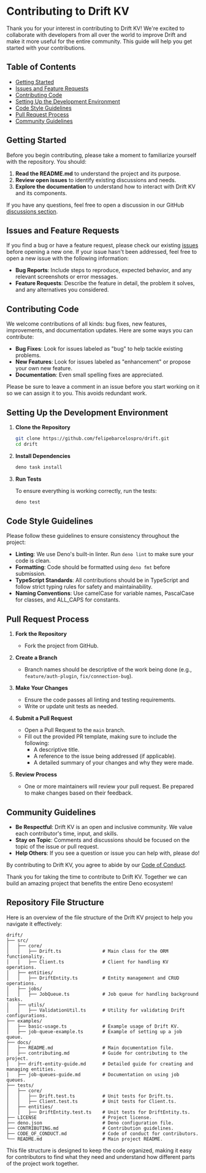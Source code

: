 # Contributing to Drift KV

Thank you for your interest in contributing to Drift KV! We're excited to collaborate with developers from all over the world to improve Drift and make it more useful for the entire community. This guide will help you get started with your contributions.

## Table of Contents

- [Getting Started](#getting-started)
- [Issues and Feature Requests](#issues-and-feature-requests)
- [Contributing Code](#contributing-code)
- [Setting Up the Development Environment](#setting-up-the-development-environment)
- [Code Style Guidelines](#code-style-guidelines)
- [Pull Request Process](#pull-request-process)
- [Community Guidelines](#community-guidelines)

## Getting Started

Before you begin contributing, please take a moment to familiarize yourself with the repository. You should:

1. **Read the README.md** to understand the project and its purpose.
2. **Review open issues** to identify existing discussions and needs.
3. **Explore the documentation** to understand how to interact with Drift KV and its components.

If you have any questions, feel free to open a discussion in our GitHub [discussions section](https://github.com/felipebarcelospro/drift/discussions).

## Issues and Feature Requests

If you find a bug or have a feature request, please check our existing [issues](https://github.com/felipebarcelospro/drift/issues) before opening a new one. If your issue hasn't been addressed, feel free to open a new issue with the following information:

- **Bug Reports**: Include steps to reproduce, expected behavior, and any relevant screenshots or error messages.
- **Feature Requests**: Describe the feature in detail, the problem it solves, and any alternatives you considered.

## Contributing Code

We welcome contributions of all kinds: bug fixes, new features, improvements, and documentation updates. Here are some ways you can contribute:

- **Bug Fixes**: Look for issues labeled as "bug" to help tackle existing problems.
- **New Features**: Look for issues labeled as "enhancement" or propose your own new feature.
- **Documentation**: Even small spelling fixes are appreciated.

Please be sure to leave a comment in an issue before you start working on it so we can assign it to you. This avoids redundant work.

## Setting Up the Development Environment

1. **Clone the Repository**

   ```sh
   git clone https://github.com/felipebarcelospro/drift.git
   cd drift
   ```

2. **Install Dependencies**

   ```sh
   deno task install
   ```

3. **Run Tests**

   To ensure everything is working correctly, run the tests:

   ```sh
   deno test
   ```

## Code Style Guidelines

Please follow these guidelines to ensure consistency throughout the project:

- **Linting**: We use Deno's built-in linter. Run `deno lint` to make sure your code is clean.
- **Formatting**: Code should be formatted using `deno fmt` before submission.
- **TypeScript Standards**: All contributions should be in TypeScript and follow strict typing rules for safety and maintainability.
- **Naming Conventions**: Use camelCase for variable names, PascalCase for classes, and ALL_CAPS for constants.

## Pull Request Process

1. **Fork the Repository**

   - Fork the project from GitHub.

2. **Create a Branch**

   - Branch names should be descriptive of the work being done (e.g., `feature/auth-plugin`, `fix/connection-bug`).

3. **Make Your Changes**

   - Ensure the code passes all linting and testing requirements.
   - Write or update unit tests as needed.

4. **Submit a Pull Request**

   - Open a Pull Request to the `main` branch.
   - Fill out the provided PR template, making sure to include the following:
     - A descriptive title.
     - A reference to the issue being addressed (if applicable).
     - A detailed summary of your changes and why they were made.

5. **Review Process**
   - One or more maintainers will review your pull request. Be prepared to make changes based on their feedback.

## Community Guidelines

- **Be Respectful**: Drift KV is an open and inclusive community. We value each contributor's time, input, and skills.
- **Stay on Topic**: Comments and discussions should be focused on the topic of the issue or pull request.
- **Help Others**: If you see a question or issue you can help with, please do!

By contributing to Drift KV, you agree to abide by our [Code of Conduct](https://github.com/felipebarcelospro/drift/blob/main/CODE_OF_CONDUCT.md).

Thank you for taking the time to contribute to Drift KV. Together we can build an amazing project that benefits the entire Deno ecosystem!

## Repository File Structure

Here is an overview of the file structure of the Drift KV project to help you navigate it effectively:

```
drift/
├── src/
│   ├── core/
│   │   ├── Drift.ts               # Main class for the ORM functionality.
│   │   ├── Client.ts              # Client for handling KV operations.
│   ├── entities/
│   │   ├── DriftEntity.ts         # Entity management and CRUD operations.
│   ├── jobs/
│   │   ├── JobQueue.ts            # Job queue for handling background tasks.
│   ├── utils/
│   │   ├── ValidationUtil.ts      # Utility for validating Drift configurations.
├── examples/
│   ├── basic-usage.ts             # Example usage of Drift KV.
│   ├── job-queue-example.ts       # Example of setting up a job queue.
├── docs/
│   ├── README.md                  # Main documentation file.
│   ├── contributing.md            # Guide for contributing to the project.
│   ├── drift-entity-guide.md      # Detailed guide for creating and managing entities.
│   ├── job-queues-guide.md        # Documentation on using job queues.
├── tests/
│   ├── core/
│   │   ├── Drift.test.ts          # Unit tests for Drift.ts.
│   │   ├── Client.test.ts         # Unit tests for Client.ts.
│   ├── entities/
│   │   ├── DriftEntity.test.ts    # Unit tests for DriftEntity.ts.
├── LICENSE                        # Project license.
├── deno.json                      # Deno configuration file.
├── CONTRIBUTING.md                # Contribution guidelines.
├── CODE_OF_CONDUCT.md             # Code of conduct for contributors.
└── README.md                      # Main project README.
```

This file structure is designed to keep the code organized, making it easy for contributors to find what they need and understand how different parts of the project work together.
